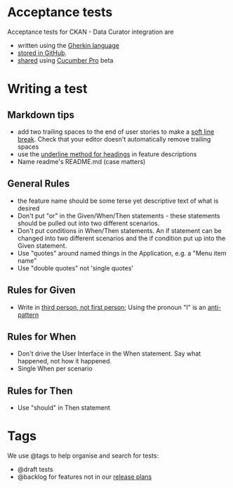 # Acceptance tests

Acceptance tests for CKAN - Data Curator integration are 

- written using the [Gherkin language](https://cucumber.io/docs/reference#gherkin) 
- [stored in GitHub](https://github.com/ODIQueensland/ckan-data-curator-integration/tree/master/test/features).
- [shared](https://app.cucumber.pro/projects/ckan-data-curator-integration/documents/branch/master) using [Cucumber Pro](https://cucumber.io/pro) beta 

Writing a test
==============

Markdown tips
-------------

- add two trailing spaces to the end of user stories to make a [soft line break](http://spec.commonmark.org/0.28/#soft-line-breaks). Check that your editor doesn't automatically remove trailing spaces
- use the [underline method for headings](http://spec.commonmark.org/0.28/#setext-heading-underline) in feature descriptions
- Name readme's README.md (case matters)

General Rules
-------------

- the feature name should be some terse yet descriptive text of what is desired
- Don't put "or" in the Given/When/Then statements - these statements should be pulled out into two different scenarios.
- Don't put conditions in  When/Then statements. An if statement can be changed into two different scenarios and the if condition put up into the Given statement.
- Use "quotes" around named things in the Application, e.g. a "Menu item name"
- Use "double quotes" not 'single quotes'


Rules for Given
---------------

- Write in [third person, not first person](https://automationpanda.com/2017/01/18/should-gherkin-steps-use-first-person-or-third-person/); Using the pronoun "I" is an [anti-pattern](https://cucumber.io/blog/2016/08/31/cucumber-anti-patterns-part-two#scenarios-that-use-i-as-in-the-personal-pronoun)

Rules for When
--------------

- Don't drive the User Interface in the When statement. Say what happened, not how it happened.
- Single When per scenario

Rules for Then
--------------

- Use "should" in Then statement

Tags
====

We use @tags to help organise and search for tests:

- @draft tests
- @backlog for features not in our [release plans](https://github.com/ODIQueensland/ckan-data-curator-integration/milestone/10)
